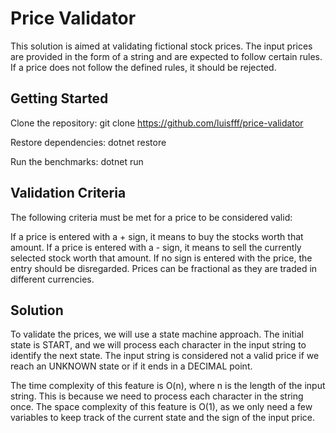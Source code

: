 # Price Validator
This solution is aimed at validating fictional stock prices. 
The input prices are provided in the form of a string and are expected to follow certain rules.
If a price does not follow the defined rules, it should be rejected.

## Getting Started

Clone the repository: git clone https://github.com/luisfff/price-validator

Restore dependencies: dotnet restore

Run the benchmarks: dotnet run

## Validation Criteria
The following criteria must be met for a price to be considered valid:

If a price is entered with a + sign, it means to buy the stocks worth that amount.
If a price is entered with a - sign, it means to sell the currently selected stock worth that amount.
If no sign is entered with the price, the entry should be disregarded.
Prices can be fractional as they are traded in different currencies.

## Solution
To validate the prices, we will use a state machine approach. The initial state is START, and we will process each character in the input string to identify the next state.
 The input string is considered not a valid price if we reach an UNKNOWN state or if it ends in a DECIMAL point.
 
The time complexity of this feature is O(n), where n is the length of the input string. This is because we need to process each character in the string once.
The space complexity of this feature is O(1), as we only need a few variables to keep track of the current state and the sign of the input price.

